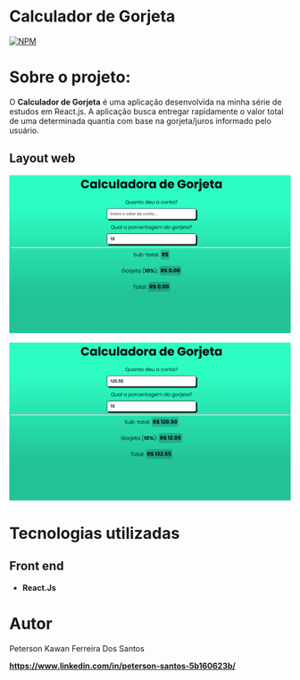 # Calculador de Gorjeta
[![NPM](https://img.shields.io/npm/l/react)](https://github.com/peterson2003/calculador-de-gorjeta/blob/main/LICENSE)

# Sobre o projeto:

O **Calculador de Gorjeta** é uma aplicação desenvolvida na minha série de estudos em React.js. A aplicação busca entregar rapidamente o valor total de uma determinada quantia com base na gorjeta/juros informado pelo usuário.

## Layout web

![Web 1](readme%20images/Screenshot_2.png)


![Web 2](readme%20images/Screenshot_3.png)

# Tecnologias utilizadas

## Front end

- **React.Js**

# Autor

Peterson Kawan Ferreira Dos Santos

**https://www.linkedin.com/in/peterson-santos-5b160623b/**
